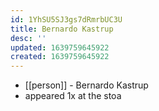 ```yaml
---
id: 1YhSU5SJ3gs7dRmrbUC3U
title: Bernardo Kastrup
desc: ''
updated: 1639759645922
created: 1639759645922
---
```



- [[person]] - Bernardo Kastrup
- appeared 1x at the stoa
